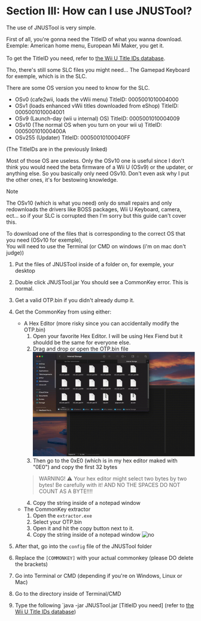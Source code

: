 # Section III: How can I use JNUSTool?

The use of JNUSTool is very simple.

First of all, you're gonna need the TitleID of what you wanna download. <br>
Exemple: American home menu, European Mii Maker, you get it. <br> <br> To get the TitleID you need, refer to [the Wii U Title IDs database](https://wiiubrew.org/wiki/Title_database).

Tho, there's still some SLC files you might need... The Gamepad Keyboard for exemple, which is in the SLC.

There are some OS version you need to know for the SLC.

- OSv0 (cafe2wii, loads the vWii menu) TitleID: 0005001010004000
- OSv1 (loads enhanced vWii titles downloaded from eShop) TitleID: 0005001010004001
- OSv9 (Launch-day (wii u internal) OS) TitleID: 0005001010004009
- OSv10 (The normal OS when you turn on your wii u) TitleID: 000500101000400A
- OSv255 (Updater) TitleID: 00050010100040FF

(The TitleIDs are in the previously linked)

 Most of those OS are useless. Only the OSv10 one is useful since I don't think you would need the beta firmware of a Wii U (OSv9) or the updater, or anything else. So you basically only need OSv10. Don't even ask why I put the other ones, it's for bestowing knowledge.

> [!NOTE]
> The OSv10 (which is what you need) only do small repairs and only redownloads the drivers like BOSS packages, Wii U Keyboard, camera, ect... so if your SLC is corrupted then I'm sorry but this guide can't cover this.

To download one of the files that is corresponding to the correct OS that you need (OSv10 for exemple), <br>
You will need to use the Terminal (or CMD on windows (i'm on mac don't judge))

1. Put the files of JNUSTool inside of a folder on, for exemple, your desktop
2. Double click JNUSTool.jar
You should see a CommonKey error. This is normal.
3. Get a valid OTP.bin if you didn't already dump it.
4. Get the CommonKey from using either:
    - A Hex Editor (more risky since you can accidentally modify the OTP.bin)
        1. Open your favorite Hex Editor. I will be using Hex Fiend but it shouldd be the same for everyone else.
        2. Drag and drop or open the OTP.bin file
        ![Draging and dropping the OTP.bin inside of the hex editor I'm using](/assets/images/drag_and_drop_otp.gif)
        3. Then go to the 0xE0 (which is in my hex editor maked with "0E0") and copy the first 32 bytes
        > WARNING! :warning: Your hex editor might select two bytes by two bytes! Be carefully with it! AND NO THE SPACES DO NOT COUNT AS A BYTE!!!!
        4. Copy the string inside of a notepad window
    - The CommonKey extractor
        1. Open the `extractor.exe`
        2. Select your OTP.bin 
        3. Open it and hit the copy button next to it. 
        4. Copy the string inside of a notepad window
        ![no](/assets/images/commonkey_extractor_section3.gif)

5. After that, go into the `config` file of the JNUSTool folder
6. Replace the `[COMMONKEY]` with your actual commonkey (please DO delete the brackets)
6. Go into Terminal or CMD (depending if you're on Windows, Linux or Mac)
7. Go to the directory inside of Terminal/CMD
8. Type the following `java -jar JNUSTool.jar [TitleID you need] (refer to [the Wii U Title IDs database](https://wiiubrew.org/wiki/Title_database))